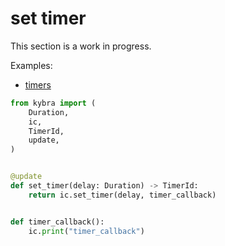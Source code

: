 # set timer

This section is a work in progress.

Examples:

-   [timers](https://github.com/demergent-labs/kybra/tree/main/examples/timers)

```python
from kybra import (
    Duration,
    ic,
    TimerId,
    update,
)


@update
def set_timer(delay: Duration) -> TimerId:
    return ic.set_timer(delay, timer_callback)


def timer_callback():
    ic.print("timer_callback")

```
